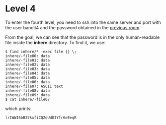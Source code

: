 [comment]: # (Javier de Muller - 2023)

# Level 4

To enter the fourth level, you need to ssh into the same server and port with the user bandit4 and the password obtained
in the [previous room](lvl3.md).

From the goal, we can see that the password is in the only human-readable file inside the **inhere** directory.
To find it, we use:

    $ find inhere/* -exec file {} \;
    inhere/-file00: data
    inhere/-file01: data
    inhere/-file02: data
    inhere/-file03: data
    inhere/-file04: data
    inhere/-file05: data
    inhere/-file06: data
    inhere/-file07: ASCII text
    inhere/-file08: data
    inhere/-file09: data
    $ cat inhere/-file07

which prints:

    lrIWWI6bB37kxfiCQZqUdOIYfr6eEeqR


